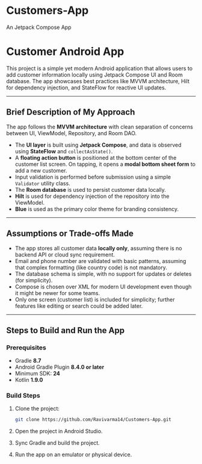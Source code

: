 # Customers-App
An Jetpack Compose App

# Customer Android App

This project is a simple yet modern Android application that allows users to add customer information locally using Jetpack Compose UI and Room database. The app showcases best practices like MVVM architecture, Hilt for dependency injection, and StateFlow for reactive UI updates.

---

## Brief Description of My Approach

The app follows the **MVVM architecture** with clean separation of concerns between UI, ViewModel, Repository, and Room DAO.

- The **UI layer** is built using **Jetpack Compose**, and data is observed using **StateFlow** and `collectAsState()`.
- A **floating action button** is positioned at the bottom center of the customer list screen. On tapping, it opens a **modal bottom sheet form** to add a new customer.
- Input validation is performed before submission using a simple `Validator` utility class.
- The **Room database** is used to persist customer data locally.
- **Hilt** is used for dependency injection of the repository into the ViewModel.
- **Blue** is used as the primary color theme for branding consistency.

---

## Assumptions or Trade-offs Made

- The app stores all customer data **locally only**, assuming there is no backend API or cloud sync requirement.
- Email and phone number are validated with basic patterns, assuming that complex formatting (like country code) is not mandatory.
- The database schema is simple, with no support for updates or deletes (for simplicity).
- Compose is chosen over XML for modern UI development even though it might be newer for some teams.
- Only one screen (customer list) is included for simplicity; further features like editing or search could be added later.

---

## Steps to Build and Run the App

### Prerequisites

- Gradle **8.7**
- Android Gradle Plugin **8.4.0 or later**
- Minimum SDK: **24**
- Kotlin **1.9.0**

### Build Steps

1. Clone the project:
   ```bash
   git clone https://github.com/Ravivarma14/Customers-App.git
2. Open the project in Android Studio.

3. Sync Gradle and build the project.

4. Run the app on an emulator or physical device.



